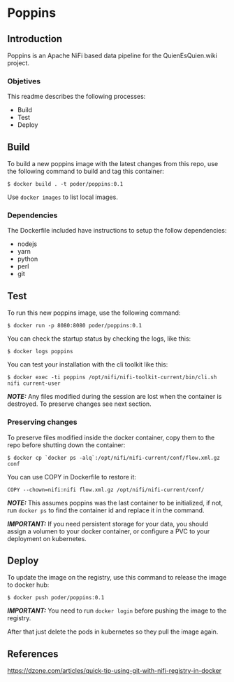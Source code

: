# Poppins

## Introduction

Poppins is an Apache NiFi based data pipeline for the QuienEsQuien.wiki project.

### Objetives

This readme describes the following processes:

* Build
* Test
* Deploy

## Build

To build a new poppins image with the latest changes from this repo, use the
following command to build and tag this container:

```shell
$ docker build . -t poder/poppins:0.1
```

Use `docker images` to list local images.

### Dependencies

The Dockerfile included have instructions to setup the follow dependencies:

* nodejs
* yarn
* python
* perl
* git

## Test

To run this new poppins image, use the following command:

```shell
$ docker run -p 8080:8080 poder/poppins:0.1
```

You can check the startup status by checking the logs, like this:

```shell
$ docker logs poppins
```
You can test your installation with the cli toolkit like this:

```shell
$ docker exec -ti poppins /opt/nifi/nifi-toolkit-current/bin/cli.sh nifi current-user
```

***NOTE:*** Any files modified during the session are lost when the container
is destroyed. To preserve changes see next section.

### Preserving changes

To preserve files modified inside the docker container, copy them to the repo
before shutting down the container:

```shell
$ docker cp `docker ps -alq`:/opt/nifi/nifi-current/conf/flow.xml.gz conf
```

You can use COPY in Dockerfile to restore it:

```
COPY --chown=nifi:nifi flow.xml.gz /opt/nifi/nifi-current/conf/
```

***NOTE:*** This assumes poppins was the last container to be initialized, if
not, run `docker ps` to find the container id and replace it in the command.

***IMPORTANT:*** If you need persistent storage for your data, you should assign
a volumen to your docker container, or configure a PVC to your deployment on
kubernetes.

## Deploy

To update the image on the registry, use this command to release the image to
docker hub:

```shell
$ docker push poder/poppins:0.1
```

***IMPORTANT:*** You need to run `docker login` before pushing the image to the
registry.

After that just delete the pods in kubernetes so they pull the image again.

## References

https://dzone.com/articles/quick-tip-using-git-with-nifi-registry-in-docker
